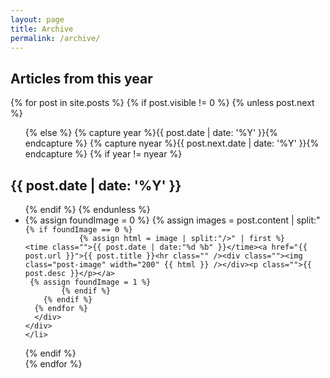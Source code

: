 ```yaml
---
layout: page
title: Archive
permalink: /archive/
---
```

<link rel="stylesheet" href="https://maxcdn.bootstrapcdn.com/font-awesome/4.5.0/css/font-awesome.min.css">
<section id="archive">
  <h2><i class="fa fa-leanpub fa-2x"></i> Articles from this year</h2>
{% for post in site.posts %}
 {% if post.visible != 0 %}
  {% unless post.next %}
  <ul class="this">
  {% else %}
  {% capture year %}{{ post.date | date: '%Y' }}{% endcapture %}
  {% capture nyear %}{{ post.next.date | date: '%Y' }}{% endcapture %}
  {% if year != nyear %}
  </ul>
  <h2>{{ post.date | date: '%Y' }}</h2>
  <ul class="past">
  {% endif %}
  {% endunless %}
    <li id="arch-list">
    <div class="w3-card-4">
    <div class="arch-a">
    {% assign foundImage = 0 %}
      {% assign images = post.content | split:"<img " %}
      {% for image in images %}
        {% if image contains 'src' %}

            {% if foundImage == 0 %}
                {% assign html = image | split:"/>" | first %}
    <time class="">{{ post.date | date:"%d %b" }}</time><a href="{{ post.url }}">{{ post.title }}<hr class="" /><div class=""><img class="post-image" width="200" {{ html }} /></div><p class="">{{ post.desc }}</p></a>
     {% assign foundImage = 1 %}
            {% endif %}
        {% endif %}
      {% endfor %}
      </div>
    </div>
    </li>
 {% endif %}  
{% endfor %}
  </ul>
</section>

